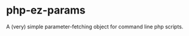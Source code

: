 php-ez-params
=============

A (very) simple parameter-fetching object for command line php scripts.